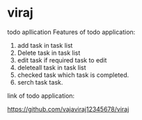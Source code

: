 # viraj
 todo apllication
 Features of todo application:
 1) add task in task list
 2) Delete task in task list
 3) edit task if required task to edit
 4) deleteall task in task list
 5) checked task which task is completed.
 6) serch task task.

link of todo application:

https://github.com/vajaviraj12345678/viraj

